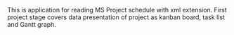 This is application for reading MS Project schedule with xml extension. First project stage covers data presentation of project as kanban board, task list and Gantt graph.

